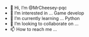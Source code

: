 - 👋 Hi, I’m @MrCheesey-pqc
- 👀 I’m interested in ... Game develop
- 🌱 I’m currently learning ... Python
- 💞️ I’m looking to collaborate on ...
- 📫 How to reach me ... 

<!---
MrCheesey-pqc/MrCheesey-pqc is a ✨ special ✨ repository because its `README.md` (this file) appears on your GitHub profile.
You can click the Preview link to take a look at your changes.
--->
